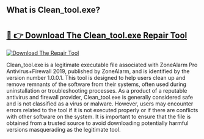 ## What is Clean_tool.exe? 

# <h2><a href="https://exedetect.com/download.php?Clean_tool.exe">🔗 👉 Download The Clean_tool.exe Repair Tool</a></h2>

[![Download The Repair Tool](https://exedetect.com/download-button.jpg)](https://exedetect.com/download.php?Clean_tool.exe)

Clean_tool.exe is a legitimate executable file associated with ZoneAlarm Pro Antivirus+Firewall 2019, published by ZoneAlarm, and is identified by the version number 1.0.0.1. This tool is designed to help users clean up and remove remnants of the software from their systems, often used during uninstallation or troubleshooting processes. As a product of a reputable antivirus and firewall provider, Clean_tool.exe is generally considered safe and is not classified as a virus or malware. However, users may encounter errors related to the tool if it is not executed properly or if there are conflicts with other software on the system. It is important to ensure that the file is obtained from a trusted source to avoid downloading potentially harmful versions masquerading as the legitimate tool.